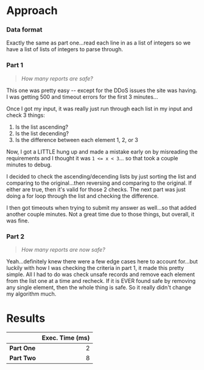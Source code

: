 # Approach
### Data format

Exactly the same as part one...read each line in as a list of integers so we have a list of lists of integers to parse through.


### Part 1
> _How many reports are safe?_

This one was pretty easy -- except for the DDoS issues the site was having. I was getting 500 and timeout errors for the
first 3 minutes...

Once I got my input, it was really just run through each list in my input and check 3 things:
1. Is the list ascending?
2. Is the list decending?
3. Is the difference between each element 1, 2, or 3

Now, I got a LITTLE hung up and made a mistake early on by misreading the requirements and I thought it was `1 <= x < 3`...
so that took a couple minutes to debug.

I decided to check the ascending/decending lists by just sorting the list and comparing to the original...then reversing
and comparing to the original. If either are true, then it's valid for those 2 checks. The next part was just doing
a for loop through the list and checking the difference.

I then got timeouts when trying to submit my answer as well...so that added another couple minutes. Not a great time due to
those things, but overall, it was fine.

### Part 2
> _How many reports are now safe?_

Yeah...definitely knew there were a few edge cases here to account for...but luckily with how I was checking the
criteria in part 1, it made this pretty simple. All I had to do was check unsafe records and remove each element
from the list one at a time and recheck. If it is EVER found safe by removing any single element, then the whole thing
is safe. So it really didn't change my algorithm much.

# Results

|              | Exec. Time (ms) |
|--------------|----------------:|
| **Part One** |               2 |
| **Part Two** |               8 |
